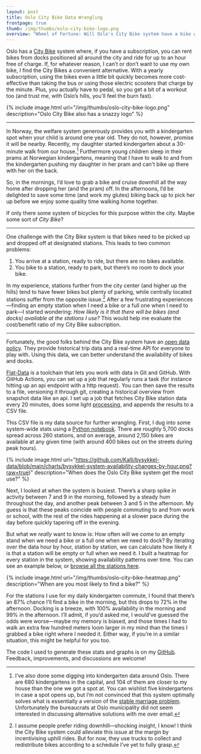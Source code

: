 ```yaml
---
layout: post
title: Oslo City Bike Data Wrangling
frontpage: true
thumb: /img/thumbs/oslo-city-bike-logo.png
overview: "Wheel of Fortune: Will Oslo's City Bike system have a bike when and where you need one?"
---
```



Oslo has a [City Bike](https://oslobysykkel.no/en) system where, if you have a subscription, you can rent bikes from docks positioned all around the city and ride for up to an hour free of charge. If, for whatever reason, I can’t or don’t want to use my own bike, I find the City Bikes a convenient alternative. With a yearly subscription, using the bikes even a little bit quickly becomes more cost-effective than taking the bus or using those electric scooters that charge by the minute. Plus, you actually have to pedal, so you get a bit of a workout too (and trust me, with Oslo’s hills, you'll feel the burn fast).

{% include image.html url="/img/thumbs/oslo-city-bike-logo.png" description="Oslo City Bike also has a snazzy logo" %}

---

In Norway, the welfare system generously provides you with a kindergarten spot when your child is around one year old. They do not, however, promise it will be nearby. Recently, my daughter started kindergarten about a 30-minute walk from our house.[^1] Furthermore young children sleep in their prams at Norwegian kindergartens, meaning that I have to walk to and from the kindergarten pushing my daughter in her pram and can't bike up there with her on the back.

So, in the mornings, I’d love to grab a bike and cruise downhill all the way home after dropping her (and the pram) off. In the afternoons, I’d be delighted to save some time (and work my glutes) biking back up to pick her up before we enjoy some quality time walking home together.

If only there some system of bicycles for this purpose within the city. Maybe some sort of *City Bike*?

---

One challenge with the City Bike system is that bikes need to be picked up and dropped off at designated stations. This leads to two common problems:

1. You arrive at a station, ready to ride, but there are no bikes available.
2. You bike to a station, ready to park, but there’s no room to dock your bike.

In my experience, stations further from the city center (and higher up the hills) tend to have fewer bikes but plenty of parking, while centrally located stations suffer from the opposite issue.[^3] After a few frustrating experiences—finding an empty station when I need a bike or a full one when I need to park—I started wondering: *How likely is it that there will be bikes (and docks) available at the stations I use?* This would help me evaluate the cost/benefit ratio of my City Bike subscription.

---

Fortunately, the good folks behind the City Bike system have an [open data policy](https://oslobysykkel.no/apne-data). They provide historical trip data and a real-time API for everyone to play with. Using this data, we can better understand the availability of bikes and docks.

[Flat-Data](https://githubnext.com/projects/flat-data/) is a toolchain that lets you work with data in Git and GitHub. With GitHub Actions, you can set up a job that regularly runs a task (for instance hitting up an api endpoint with a http request). You can then save the results to a file, versioning it through git, creating a historical overview from snapshot data like an api. I set up a job that fetches City Bike station data every 20 minutes, does some light [processing](https://github.com/Kalli/bysykkel-data/blob/main/postprocessing.js), and appends the results to a CSV file.

This CSV file is my data source for further wrangling. First, I dug into some system-wide stats using a [Python notebook](https://github.com/Kalli/bysykkel-data/blob/main/stations_notebook.ipynb). There are roughly 5,700 docks spread across 260 stations, and on average, around 2,150 bikes are available at any given time (with around 400 bikes out on the streets during peak hours).

{% include image.html url="https://github.com/Kalli/bysykkel-data/blob/main/charts/bysykkel-system-availability-changes-by-hour.png?raw=true)" description="When does the Oslo City Bike system get the most use?" %}

Next, I looked at when the system is busiest. There’s a sharp spike in activity between 7 and 9 in the morning, followed by a steady hum throughout the day, and another peak between 3 and 5 in the afternoon. My guess is that these peaks coincide with people commuting to and from work or school, with the rest of the rides happening at a slower pace during the day before quickly tapering off in the evening.

But what we *really* want to know is: How often will we come to an empty stand when we need a bike or a full one when we need to dock? By iterating over the data hour by hour, station by station, we can calculate how likely it is that a station will be empty or full when we need it. I built a heatmap for every station in the system, showing availability patterns over time. You can see an example below, or [browse all the stations here](https://htmlpreview.github.io/?https://github.com/Kalli/bysykkel-data/blob/main/charts/bysykkel-station-hour-by-hour-availability.html).

{% include image.html url="/img/thumbs/oslo-city-bike-heatmap.png" description="When are you most likely to find a bike?" %}

For the stations I use for my daily kindergarten commute, I found that there’s an 87% chance I’ll find a bike in the morning, but this drops to 72% in the afternoon. Docking is a breeze, with 100% availability in the morning and 99% in the afternoon. I’ll admit, if you’d asked me, I would’ve guessed the odds were worse—maybe my memory is biased, and those times I had to walk an extra few hundred meters loom larger in my mind than the times I grabbed a bike right where I needed it. Either way, if you’re in a similar situation, this might be helpful for you too.

The code I used to generate these stats and graphs is on my [GitHub](https://github.com/Kalli/bysykkel-data). Feedback, improvements, and discussions are welcome!

[^1]: I’ve also done some digging into kindergarten data around Oslo.[^2] There are 680 kindergartens in the capital, and 104 of them are closer to my house than the one we got a spot at. You can wishlist five kindergartens in case a spot opens up, but I’m not convinced that this system optimally solves what is essentially a version of the [stable marriage problem](https://en.wikipedia.org/wiki/Stable_marriage_problem). Unfortunately the bureaucrats at Oslo municipality did not seem interested in discussing alternative solutions with me over email.

[^2]: Maybe you can tell I’ve had some extra time to wrangle data and write blog posts since my daughter started kindergarten. Thanks, Norwegian welfare state! Also, if you need someone who’s good with open data and Python, I’m looking for work now that my “pappa perm” is wrapping up. Get in touch!

[^3]: I assume people prefer riding downhill—shocking insight, I know! I think the City Bike system could alleviate this issue at the margin by incentivising uphill rides. But for now, they use trucks to collect and redistribute bikes according to a schedule I’ve yet to fully grasp.